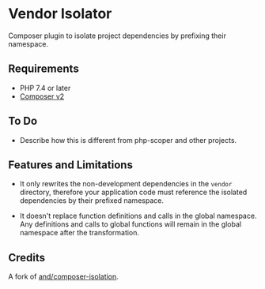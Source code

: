 # Vendor Isolator

Composer plugin to isolate project dependencies by prefixing their namespace.

## Requirements

- PHP 7.4 or later
- [Composer v2](https://getcomposer.org/upgrade/UPGRADE-2.0.md)

## To Do

- Describe how this is different from php-scoper and other projects.

## Features and Limitations

- It only rewrites the non-development dependencies in the `vendor` directory, therefore your application code must reference the isolated dependencies by their prefixed namespace.

- It doesn't replace function definitions and calls in the global namespace. Any definitions and calls to global functions will remain in the global namespace after the transformation.

## Credits

A fork of [and/composer-isolation](https://github.com/logical-and/composer-isolation).
